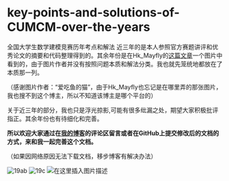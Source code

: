 # key-points-and-solutions-of-CUMCM-over-the-years
全国大学生数学建模竞赛历年考点和解法
近三年的是本人参照官方赛题讲评和优秀论文的摘要和代码整理得到的。其余年份是在Hk_Mayfly的[这篇文章](https://www.cnblogs.com/Mayfly-nymph/p/12094193.html)一个图片中看到的，由于图片作者并没有按照问题本质和解法分类。我也就先笼统地都放在了本质那一列。

（感谢图片作者：“爱吃鱼的猫”，由于Hk_Mayfly也忘记是在哪里弄的那张图片，我也搜不到这个博主，所以不知道该博主是哪个平台的）

关于近三年的部分，我也只是浮光掠影,可能有很多纰漏之处，期望大家积极批评指正。其余年份也有待细化和完善。

**所以欢迎大家通过在[我的博客](https://blog.csdn.net/weixin_42378324/article/details/108229549)的评论区留言或者在GitHub上提交修改后的文档的方式，来和我一起完善这个文档。**

（如果因网络原因无法下载文档，移步博客有解决办法）
&nbsp;


![19ab](https://img-blog.csdnimg.cn/20200826160923821.png#pic_center)
![19c](https://img-blog.csdnimg.cn/20200826165749822.png#pic_center)
![在这里插入图片描述](https://img-blog.csdnimg.cn/20200829162044829.png?x-oss-process=image/watermark,type_ZmFuZ3poZW5naGVpdGk,shadow_10,text_aHR0cHM6Ly9ibG9nLmNzZG4ubmV0L3dlaXhpbl80MjM3ODMyNA==,size_16,color_FFFFFF,t_70#pic_center)




